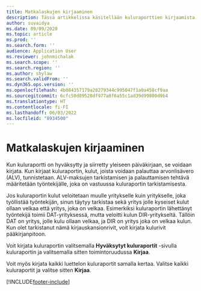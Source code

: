 ```yaml
---
title: Matkalaskujen kirjaaminen
description: Tässä artikkelissa käsitellään kuluraporttien kirjaamista.
author: suvaidya
ms.date: 09/09/2020
ms.topic: article
ms.prod: ''
ms.search.form: ''
audience: Application User
ms.reviewer: johnmichalak
ms.search.scope: ''
ms.search.region: ''
ms.author: shylaw
ms.search.validFrom: ''
ms.dyn365.ops.version: ''
ms.openlocfilehash: 4b084357179a28279344c995047f1a0a458cf9aa
ms.sourcegitcommit: 6cfc50d89528df977a8f6a55c1ad39d99800d9b4
ms.translationtype: HT
ms.contentlocale: fi-FI
ms.lasthandoff: 06/03/2022
ms.locfileid: "8934500"
---
```

# <a name="post-expense-reports"></a>Matkalaskujen kirjaaminen

Kun kuluraportti on hyväksytty ja siirretty yleiseen päiväkirjaan, se voidaan kirjata. Kun kirjaat kuluraportin, kulut, joista voidaan palauttaa arvonlisävero (ALV), tunnistetaan. ALV-maksujen tarkistamisen ja palauttamisen tehtävä määritetään työntekijälle, joka on vastuussa kuluraportin tarkistamisesta.

Jos kuluraportin kulut veloitetaan muulle yritykselle kuin yritykselle, joka työllistää työntekijän, sinun täytyy tarkistaa sekä yritys jolle kyseiset kulut ollaan velkaa että yritys, joka on velkaa. Esimerkiksi kuluraportin lähettänyt työntekijä toimii DAT-yrityksessä, mutta veloitti kulun DIR-yritykseltä. Tällöin DAT on yritys, jolle kulu ollaan velkaa, ja DIR on yritys joka on velkaa kulun. Kun olet tarkistanut nämä kirjauskansionrivit, voit kirjata kulurivit pääkirjanpitoon.

Voit kirjata kuluraportin valitsemalla **Hyväksytyt kuluraportit** -sivulla kuluraportin ja valitsemalla sitten toimintoruudussa **Kirjaa**.

Voit myös kirjata kaikki luettelon kuluraportit samalla kertaa. Valitse kaikki kuluraportit ja valitse sitten **Kirjaa**.


[!INCLUDE[footer-include](../includes/footer-banner.md)]